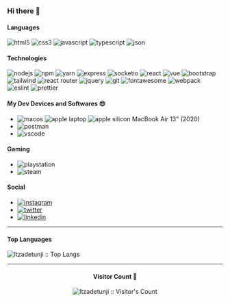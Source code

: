### Hi there 👋

<h4>Languages</h4>

![html5](https://img.shields.io/badge/HTML5-E34F26?style=for-the-badge&logo=html5&logoColor=white)
![css3](https://img.shields.io/badge/CSS3-1572B6?style=for-the-badge&logo=css3&logoColor=white)
![javascript](https://img.shields.io/badge/JavaScript-323330?style=for-the-badge&logo=javascript&logoColor=F7DF1E)
![typescript](https://img.shields.io/badge/TypeScript-007ACC?style=for-the-badge&logo=typescript&logoColor=white)
![json](https://img.shields.io/badge/json-5E5C5C?style=for-the-badge&logo=json&logoColor=white)

<h4>Technologies</h4>

![nodejs](https://img.shields.io/badge/Node.js-339933?style=for-the-badge&logo=nodedotjs&logoColor=white)
![npm](https://img.shields.io/badge/npm-CB3837?style=for-the-badge&logo=npm&logoColor=white)
![yarn](https://img.shields.io/badge/Yarn-2C8EBB?style=for-the-badge&logo=yarn&logoColor=white)
![express](https://img.shields.io/badge/Express.js-000000?style=for-the-badge&logo=express&logoColor=white)
![socketio](https://img.shields.io/badge/Socket.io-010101?&style=for-the-badge&logo=Socket.io&logoColor=white)
![react](https://img.shields.io/badge/React-20232A?style=for-the-badge&logo=react&logoColor=61DAFB)
![vue](https://img.shields.io/badge/Vue.js-35495E?style=for-the-badge&logo=vuedotjs&logoColor=4FC08D)
![bootstrap](https://img.shields.io/badge/Bootstrap-563D7C?style=for-the-badge&logo=bootstrap&logoColor=white)
![tailwind](https://img.shields.io/badge/Tailwind_Css-06B6D4?style=for-the-badge&logo=tailwind&logoColor=white)
![react router](https://img.shields.io/badge/React_Router-CA4245?style=for-the-badge&logo=react-router&logoColor=white)
![jquery](https://img.shields.io/badge/jQuery-0769AD?style=for-the-badge&logo=jquery&logoColor=white)
![git](https://img.shields.io/badge/Git-F05032?style=for-the-badge&logo=git&logoColor=white)
![fontawesome](https://img.shields.io/badge/Font_Awesome-339AF0?style=for-the-badge&logo=fontawesome&logoColor=white)
![webpack](https://img.shields.io/badge/Webpack-8DD6F9?style=for-the-badge&logo=Webpack&logoColor=white)
![eslint](https://img.shields.io/badge/eslint-3A33D1?style=for-the-badge&logo=eslint&logoColor=white)
![prettier](https://img.shields.io/badge/prettier-1A2C34?style=for-the-badge&logo=prettier&logoColor=F7BA3E)

<h4>My Dev Devices and Softwares 😎</h4>

- ![macos](https://img.shields.io/badge/mac%20os-000000?style=for-the-badge&logo=apple&logoColor=white) ![apple laptop](https://img.shields.io/badge/Apple-laptop-999999?style=for-the-badge&logo=apple&logoColor=white) ![apple silicon](https://img.shields.io/badge/Apple-Apple_Silicon-FFFFFF?style=for-the-badge&logo=apple&logoColor=white) MacBook Air 13" (2020)
- ![postman](https://img.shields.io/badge/Postman-FF6C37?style=for-the-badge&logo=Postman&logoColor=white)
- ![vscode](https://img.shields.io/badge/Visual_Studio_Code-0078D4?style=for-the-badge&logo=visual%20studio%20code&logoColor=white)

<h4>Gaming</h4>

- ![playstation](https://img.shields.io/badge/Playstation-003791?style=for-the-badge&logo=playstation&logoColor=white)
- ![steam](https://img.shields.io/badge/Steam-000000?style=for-the-badge&logo=steam&logoColor=white)

<h4>Social</h4>

- [![instagram](https://img.shields.io/badge/instagram-E4405F?style=for-the-badge&logo=instagram&logoColor=white)](https://instagram.com/itzadetunji)
- [![twitter](https://img.shields.io/badge/twitter-1DA1F2?style=for-the-badge&logo=twitter&logoColor=white)](https://twitter.com/itzadetunji1)
- [![linkedin](https://img.shields.io/badge/Linked_in-30363D?style=for-the-badge&logo=linked-ins&logoColor=#white)](https://www.linkedin.com/in/adetunji-adeyinka-8aa5311b9/?lipi=urn%3Ali%3Apage%3Amynetwork_index%3B549fe3da-525d-4319-8cd0-33662255fbb6)

---

<h4 align="left">Top Languages</h4>

<p align="left"><img src="https://github-readme-stats.vercel.app/api/top-langs/?username=Itzadetunji&langs_count=10&theme=tokyonight&layout=compact" alt="Itzadetunji :: Top Langs" /></p>

---

<h4 align="center">Visitor Count 👀 </h4>
<p align="center"><img src="https://profile-counter.glitch.me/{Itzadetunji}/count.svg" alt="Itzadetunji :: Visitor's Count" /></p>
